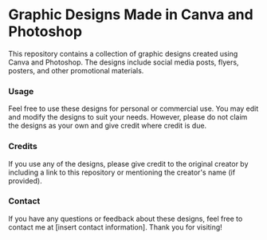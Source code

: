  # Graphic Designs Made in Canva and Photoshop

This repository contains a collection of graphic designs created using Canva and Photoshop.
The designs include social media posts, flyers, posters, and other promotional materials.

### Usage
Feel free to use these designs for personal or commercial use. You may edit and modify the designs to suit your needs. However, please do not claim the designs as your own and give credit where credit is due.

### Credits
If you use any of the designs, please give credit to the original creator by including a link to this repository or mentioning the creator's name (if provided).

### Contact
If you have any questions or feedback about these designs, feel free to contact me at [insert contact information]. Thank you for visiting!
